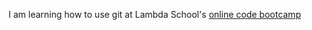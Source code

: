 
I am learning how to use git at Lambda School's [online code bootcamp](https://lambdaschool.com/mini-bootcamp)

